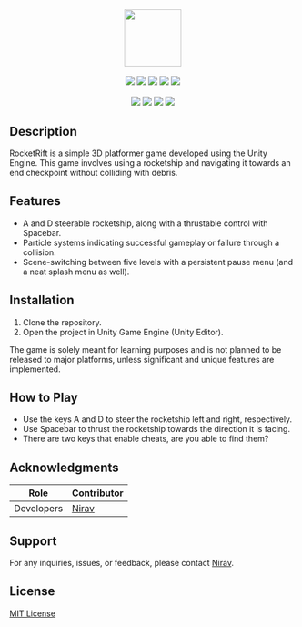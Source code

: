 #
<p align="center">
<br>
  <img src="https://i.imgur.com/DSpFrgs.png" height="100" width="auto"/>
  <br>
  <br>
  <img src="https://img.shields.io/badge/License-MIT-purple.svg" />
  <img src="https://img.shields.io/github/downloads/StoryTime-Productions/RocketRift/total" />
  <img src="https://img.shields.io/github/v/tag/StoryTime-Productions/RocketRift.svg?sort=semver" />
  <img src="https://img.shields.io/github/issues-raw/StoryTime-Productions/RocketRift.svg?maxAge=25000" />
  <img src="https://img.shields.io/github/issues-pr/StoryTime-Productions/RocketRift.svg?style=flat" />
  <br>
  <br>
  <img src="https://img.shields.io/badge/unity-%23000000.svg?style=for-the-badge&logo=unity&logoColor=white" />
  <img src="https://img.shields.io/badge/c%23-%23239120.svg?style=for-the-badge&logo=csharp&logoColor=white" />
  <img src="https://img.shields.io/badge/Windows-0078D6?style=for-the-badge&logo=windows&logoColor=white" />
  <img src="https://img.shields.io/badge/Visual%20Studio%20Code-0078d7.svg?style=for-the-badge&logo=visual-studio-code&logoColor=white" />
</p>

## Description

RocketRift is a simple 3D platformer game developed using the Unity Engine. This game involves using a rocketship and navigating it towards an end checkpoint without colliding with debris.

## Features

- A and D steerable rocketship, along with a thrustable control with Spacebar.
- Particle systems indicating successful gameplay or failure through a collision.
- Scene-switching between five levels with a persistent pause menu (and a neat splash menu as well).

## Installation

1. Clone the repository.
2. Open the project in Unity Game Engine (Unity Editor).

The game is solely meant for learning purposes and is not planned to be released to major platforms, unless significant and unique features are implemented.

## How to Play

- Use the keys A and D to steer the rocketship left and right, respectively.
- Use Spacebar to thrust the rocketship towards the direction it is facing.
- There are two keys that enable cheats, are you able to find them?

## Acknowledgments

| Role               | Contributor      |
|--------------------|------------------|
| Developers         | [Nirav](https://github.com/Niravanaa) |

## Support

For any inquiries, issues, or feedback, please contact [Nirav](https://github.com/Niravanaa).

## License

[MIT License](https://opensource.org/licenses/MIT)
